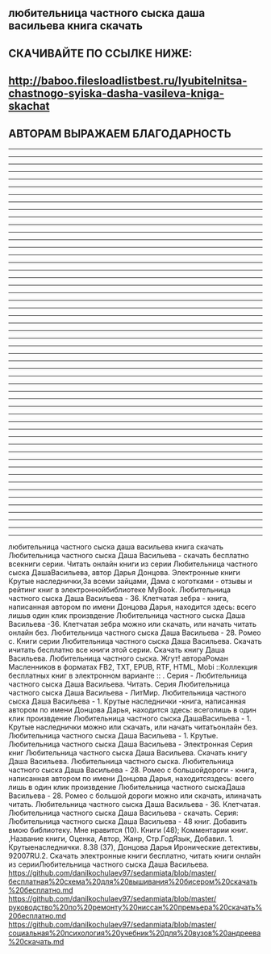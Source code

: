 любительница частного сыска даша васильева книга скачать
--------------------------------------------------
СКАЧИВАЙТЕ ПО ССЫЛКЕ НИЖЕ:
--------------------------------------------------
http://baboo.filesloadlistbest.ru/lyubitelnitsa-chastnogo-syiska-dasha-vasileva-kniga-skachat
--------------------------------------------------
АВТОРАМ ВЫРАЖАЕМ БЛАГОДАРНОСТЬ
--------------------------------------------------
--------------------------------------------------
--------------------------------------------------
--------------------------------------------------
--------------------------------------------------
--------------------------------------------------
--------------------------------------------------
--------------------------------------------------
--------------------------------------------------
--------------------------------------------------
--------------------------------------------------
--------------------------------------------------
--------------------------------------------------
--------------------------------------------------
--------------------------------------------------
--------------------------------------------------
--------------------------------------------------
--------------------------------------------------
--------------------------------------------------
--------------------------------------------------
--------------------------------------------------
--------------------------------------------------
--------------------------------------------------
--------------------------------------------------
--------------------------------------------------
--------------------------------------------------
--------------------------------------------------
--------------------------------------------------
--------------------------------------------------
--------------------------------------------------
--------------------------------------------------
--------------------------------------------------
--------------------------------------------------
--------------------------------------------------
--------------------------------------------------
--------------------------------------------------
--------------------------------------------------
--------------------------------------------------
--------------------------------------------------
--------------------------------------------------
--------------------------------------------------
--------------------------------------------------
--------------------------------------------------
--------------------------------------------------
--------------------------------------------------
--------------------------------------------------
--------------------------------------------------
--------------------------------------------------
--------------------------------------------------
--------------------------------------------------
--------------------------------------------------
--------------------------------------------------
--------------------------------------------------
любительница частного сыска даша васильева книга скачать Любительница частного сыска Даша Васильева - скачать бесплатно всекниги серии. Читать онлайн книги из серии Любительница частного сыска ДашаВасильева, автор Дарья Донцова. Электронные книги Крутые наследнички,За всеми зайцами, Дама с коготками - отзывы и рейтинг книг в электроннойбиблиотеке MyBook. Любительница частного сыска Даша Васильева - 36. Клетчатая зебра - книга, написанная автором по имени Донцова Дарья, находится здесь: всего лишьв один клик произвдение Любительница частного сыска Даша Васильева -36. Клетчатая зебра можно или скачать, или начать читать онлайн без. Любительница частного сыска Даша Васильева - 28. Ромео с. Книги серии Любительница частного сыска Даша Васильева. Скачать ичитать бесплатно все книги этой серии. Скачать книгу Даша Васильева. Любительница частного сыска. Жгут! автораРоман Масленников в форматах FB2, TXT, EPUB, RTF, HTML, Mobi ::Коллекция бесплатных книг в электронном варианте :: . Серия - Любительница частного сыска Даша Васильева. Читать. Серия Любительница частного сыска Даша Васильева  - ЛитМир. Любительница частного сыска Даша Васильева - 1. Крутые наследнички -книга, написанная автором по имени Донцова Дарья, находится здесь: всеголишь в один клик произвдение Любительница частного сыска ДашаВасильева - 1. Крутые наследнички можно или скачать, или начать читатьонлайн без. Любительница частного сыска Даша Васильева - 1. Крутые. Любительница частного сыска Даша Васильева - Электронная
Серия книг Любительница частного сыска Даша Васильева. Скачать книгу Даша Васильева. Любительница частного сыска. Любительница частного сыска Даша Васильева - 28. Ромео с большойдороги - книга, написанная автором по имени Донцова Дарья, находитсяздесь: всего лишь в один клик произвдение Любительница частного сыскаДаша Васильева - 28. Ромео с большой дороги можно или скачать, илиначать читать. Любительница частного сыска Даша Васильева - 36. Клетчатая. Любительница частного сыска Даша Васильева - скачать. Серия: Любительница частного сыска Даша Васильева - 48 книг. Добавить вмою библиотеку. Мне нравится (10). Книги (48); Комментарии книг. ,Название книги, Оценка, Автор, Жанр, Стр.ГодЯзык, Добавил. 1. Крутыенаследнички. 8.38 (37), Донцова Дарья  Иронические детективы, 92007RU.2. Скачать электронные книги бесплатно, читать книги онлайн из серииЛюбительница частного сыска Даша Васильева.
https://github.com/danilkochulaev97/sedanmiata/blob/master/бесплатная%20схема%20для%20вышивания%20бисером%20скачать%20бесплатно.md
https://github.com/danilkochulaev97/sedanmiata/blob/master/руководство%20по%20ремонту%20ниссан%20премьера%20скачать%20бесплатно.md
https://github.com/danilkochulaev97/sedanmiata/blob/master/социальная%20психология%20учебник%20для%20вузов%20андреева%20скачать.md